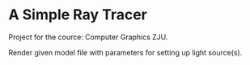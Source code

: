 # A Simple Ray Tracer

Project for the cource: Computer Graphics ZJU.

Render given model file with parameters for setting up light source(s).
